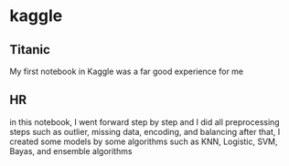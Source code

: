 # kaggle


## Titanic
My first notebook in Kaggle  was a far  good experience for me 

## HR
in this notebook, I went forward step by step and I did all preprocessing steps such as outlier, missing data, encoding, and balancing after that, I created some models by some algorithms such as KNN, Logistic, SVM, Bayas, and ensemble algorithms
